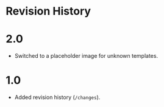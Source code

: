 # Revision History

# 2.0

- Switched to a placeholder image for unknown templates.

# 1.0

- Added revision history (`/changes`).
